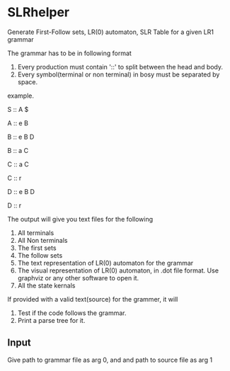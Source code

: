 # SLRhelper
Generate First-Follow sets, LR(0) automaton, SLR Table for a given LR1 grammar

The grammar has to be in following format
  
  1. Every production must contain '::' to split between the head and body.
  2. Every symbol(terminal or non terminal) in bosy must be separated by space.
   
example.

S :: A $ 

A :: e B 

B :: e B D

B :: a C

C :: a C

C :: r

D :: e B D

D :: r

The output will give you text files for the following
  
  1. All terminals
  2. All Non terminals
  3. The first sets
  4. The follow sets
  5. The text representation of LR(0) automaton for the grammar
  6. The visual representation of LR(0) automaton, in .dot file format. Use graphviz or any other software to open it.
  7. All the state kernals
  
If provided with a valid text(source) for the grammer, it will

  1. Test if the code follows the grammar.
  2. Print a parse tree for it.
  

## Input

Give path to grammar file as arg 0, and and path to source file as arg 1
  
